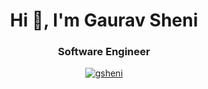 <h1 align="center">Hi 👋, I'm Gaurav Sheni</h1>
<h3 align="center">Software Engineer</h3>

<p align="center"> 
  <a href="https://gsheni.com/">
  <img src="https://github-readme-stats-chi-ecru-64.vercel.app/api?username=gsheni&count_private=true&show_icons=true&hide_rank=true&include_all_commits=true&border_color=000000" alt="gsheni" />
  </a>
</p>

